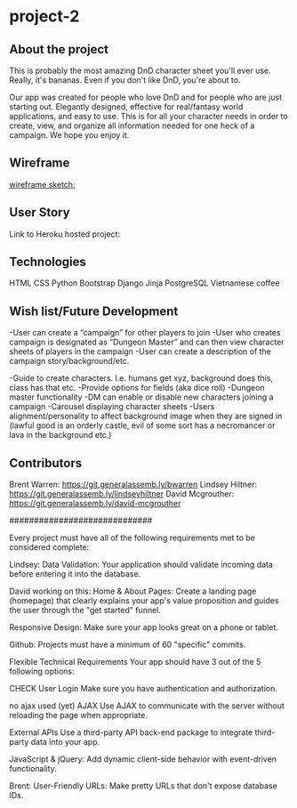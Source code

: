 # project-2

## About the project
This is probably the most amazing DnD character sheet you'll ever use. Really, it's bananas. Even if you don't like DnD, you're about to.

Our app was created for people who love DnD and for people who are just starting out. Elegantly designed, effective for real/fantasy world applications, and easy to use. This is for all your character needs in order to create, view, and organize all information needed for one heck of a campaign. We hope you enjoy it.


## Wireframe
[wireframe sketch](dnd_character_app/static/images/wireframe.png);
## User Story

Link to Heroku hosted project:


## Technologies
HTML
CSS
Python
Bootstrap
Django
Jinja
PostgreSQL
Vietnamese coffee

## Wish list/Future Development

-User can create a “campaign” for other players to join
-User who creates campaign is designated as “Dungeon Master” and can then view character sheets of players in the campaign
-User can create a description of the campaign story/background/etc.

-Guide to create characters. I.e. humans get xyz, background does this, class has that etc. 
-Provide options for fields (aka dice roll)
-Dungeon master functionality
-DM can enable or disable new characters joining a campaign
-Carousel displaying character sheets
-Users alignment/personality to affect background image when they are signed in (lawful good is an orderly castle, evil of some sort has a necromancer or lava in the background etc.)


## Contributors
Brent Warren: https://git.generalassemb.ly/bwarren
Lindsey Hiltner: https://git.generalassemb.ly/lindseyhiltner
David Mcgrouther: https://git.generalassemb.ly/david-mcgrouther



#############################

Every project must have all of the following requirements met to be considered complete:


Lindsey: Data Validation: Your application should validate incoming data before entering it into the database.

David working on this: Home & About Pages: Create a landing page (homepage) that clearly explains your app's value proposition and guides the user through the "get started" funnel.

Responsive Design: Make sure your app looks great on a phone or tablet.

Github: Projects must have a minimum of 60 "specific" commits.


Flexible Technical Requirements
Your app should have 3 out of the 5 following options:

CHECK User Login Make sure you have authentication and authorization.

no ajax used (yet) AJAX Use AJAX to communicate with the server without reloading the page when appropriate.

External APIs Use a third-party API back-end package to integrate third-party data into your app.

JavaScript & jQuery: Add dynamic client-side behavior with event-driven functionality.

Brent: User-Friendly URLs: Make pretty URLs that don't expose database IDs.